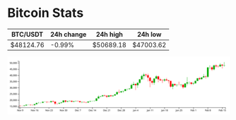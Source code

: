 # Bitcoin Stats

BTC/USDT|24h change|24h high|24h low|
|---|---|---|---|
|$48124.76|-0.99%|$50689.18|$47003.62|

<img src="./chart.svg">
